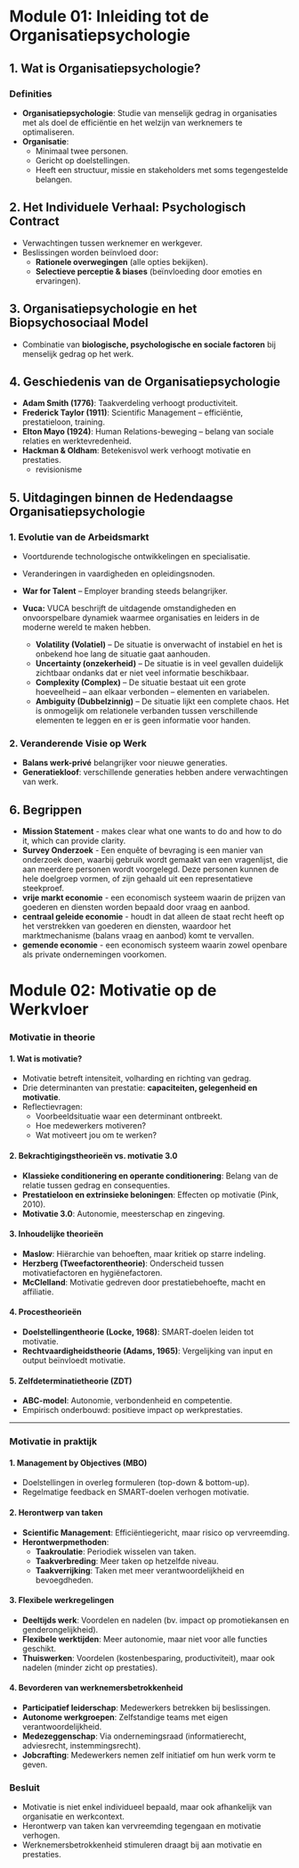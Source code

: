 # Module 01: Inleiding tot de Organisatiepsychologie

## 1. Wat is Organisatiepsychologie?  
### Definities  
- **Organisatiepsychologie**: Studie van menselijk gedrag in organisaties met als doel de efficiëntie en het welzijn van werknemers te optimaliseren.  
- **Organisatie**:  
  - Minimaal twee personen.  
  - Gericht op doelstellingen.  
  - Heeft een structuur, missie en stakeholders met soms tegengestelde belangen.  

## 2. Het Individuele Verhaal: Psychologisch Contract  
- Verwachtingen tussen werknemer en werkgever.  
- Beslissingen worden beïnvloed door:  
  - **Rationele overwegingen** (alle opties bekijken).  
  - **Selectieve perceptie & biases** (beïnvloeding door emoties en ervaringen).  

## 3. Organisatiepsychologie en het Biopsychosociaal Model  
- Combinatie van **biologische, psychologische en sociale factoren** bij menselijk gedrag op het werk.  

## 4. Geschiedenis van de Organisatiepsychologie  
- **Adam Smith (1776)**: Taakverdeling verhoogt productiviteit.  
- **Frederick Taylor (1911)**: Scientific Management – efficiëntie, prestatieloon, training.  
- **Elton Mayo (1924)**: Human Relations-beweging – belang van sociale relaties en werktevredenheid.  
- **Hackman & Oldham**: Betekenisvol werk verhoogt motivatie en prestaties.  
	- revisionisme

## 5. Uitdagingen binnen de Hedendaagse Organisatiepsychologie  
### 1. Evolutie van de Arbeidsmarkt  
- Voortdurende technologische ontwikkelingen en specialisatie.  
- Veranderingen in vaardigheden en opleidingsnoden.  
- **War for Talent** – Employer branding steeds belangrijker.  


- **Vuca:** VUCA beschrijft de uitdagende omstandigheden en onvoorspelbare dynamiek waarmee organisaties en leiders in de moderne wereld te maken hebben.
	- **Volatility (Volatiel)** – De situatie is onverwacht of instabiel en het is onbekend hoe lang de situatie gaat aanhouden.
	- **Uncertainty (onzekerheid)** – De situatie is in veel gevallen duidelijk zichtbaar ondanks dat er niet veel informatie beschikbaar.
	- **Complexity (Complex)** – De situatie bestaat uit een grote hoeveelheid – aan elkaar verbonden – elementen en variabelen.
	- **Ambiguity (Dubbelzinnig)** – De situatie lijkt een complete chaos. Het is onmogelijk om relationele verbanden tussen verschillende elementen te leggen en er is geen informatie voor handen.

### 2. Veranderende Visie op Werk  
- **Balans werk-privé** belangrijker voor nieuwe generaties.  
- **Generatiekloof**: verschillende generaties hebben andere verwachtingen van werk.  

## 6. Begrippen
- **Mission Statement** - makes clear what one wants to do and how to do it, which can provide clarity.
- **Survey Onderzoek** - Een enquête of bevraging is een manier van onderzoek doen, waarbij gebruik wordt gemaakt van een vragenlijst, die aan meerdere personen wordt voorgelegd. Deze personen kunnen de hele doelgroep vormen, of zijn gehaald uit een representatieve steekproef.
- **vrije markt economie** - een economisch systeem waarin de prijzen van goederen en diensten worden bepaald door vraag en aanbod.
- **centraal geleide economie** - houdt in dat alleen de staat recht heeft op het verstrekken van goederen en diensten, waardoor het marktmechanisme (balans vraag en aanbod) komt te vervallen.
- **gemende economie** - een economisch systeem waarin zowel openbare als private ondernemingen voorkomen.

# Module 02: Motivatie op de Werkvloer

### Motivatie in theorie

#### 1. Wat is motivatie?

- Motivatie betreft intensiteit, volharding en richting van gedrag.
- Drie determinanten van prestatie: **capaciteiten, gelegenheid en motivatie**.
- Reflectievragen:
    - Voorbeeldsituatie waar een determinant ontbreekt.
    - Hoe medewerkers motiveren?
    - Wat motiveert jou om te werken?

#### 2. Bekrachtigingstheorieën vs. motivatie 3.0

- **Klassieke conditionering en operante conditionering**: Belang van de relatie tussen gedrag en consequenties.
- **Prestatieloon en extrinsieke beloningen**: Effecten op motivatie (Pink, 2010).
- **Motivatie 3.0**: Autonomie, meesterschap en zingeving.

#### **3. Inhoudelijke theorieën**

- **Maslow**: Hiërarchie van behoeften, maar kritiek op starre indeling.
- **Herzberg (Tweefactorentheorie)**: Onderscheid tussen motivatiefactoren en hygiënefactoren.
- **McClelland**: Motivatie gedreven door prestatiebehoefte, macht en affiliatie.

#### **4. Procestheorieën**

- **Doelstellingentheorie (Locke, 1968)**: SMART-doelen leiden tot motivatie.
- **Rechtvaardigheidstheorie (Adams, 1965)**: Vergelijking van input en output beïnvloedt motivatie.

#### **5. Zelfdeterminatietheorie (ZDT)**

- **ABC-model**: Autonomie, verbondenheid en competentie.
- Empirisch onderbouwd: positieve impact op werkprestaties.

---

### **Motivatie in praktijk**

#### **1. Management by Objectives (MBO)**

- Doelstellingen in overleg formuleren (top-down & bottom-up).
- Regelmatige feedback en SMART-doelen verhogen motivatie.

#### **2. Herontwerp van taken**

- **Scientific Management**: Efficiëntiegericht, maar risico op vervreemding.
- **Herontwerpmethoden**:
    - **Taakroulatie**: Periodiek wisselen van taken.
    - **Taakverbreding**: Meer taken op hetzelfde niveau.
    - **Taakverrijking**: Taken met meer verantwoordelijkheid en bevoegdheden.

#### **3. Flexibele werkregelingen**

- **Deeltijds werk**: Voordelen en nadelen (bv. impact op promotiekansen en genderongelijkheid).
- **Flexibele werktijden**: Meer autonomie, maar niet voor alle functies geschikt.
- **Thuiswerken**: Voordelen (kostenbesparing, productiviteit), maar ook nadelen (minder zicht op prestaties).

#### **4. Bevorderen van werknemersbetrokkenheid**

- **Participatief leiderschap**: Medewerkers betrekken bij beslissingen.
- **Autonome werkgroepen**: Zelfstandige teams met eigen verantwoordelijkheid.
- **Medezeggenschap**: Via ondernemingsraad (informatierecht, adviesrecht, instemmingsrecht).
- **Jobcrafting**: Medewerkers nemen zelf initiatief om hun werk vorm te geven.

### **Besluit**

- Motivatie is niet enkel individueel bepaald, maar ook afhankelijk van organisatie en werkcontext.
- Herontwerp van taken kan vervreemding tegengaan en motivatie verhogen.
- Werknemersbetrokkenheid stimuleren draagt bij aan motivatie en prestaties.